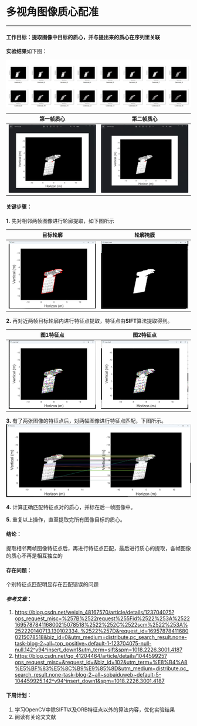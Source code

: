 # 多视角图像质心配准
---
#### 工作目标：提取图像中目标的质心，并与提出来的质心在序列里关联

 **实验结果**如下图：

![1](image/output.png)

|第一帧质心  |第二帧质心  |
|  ----  | ----  |
| ![](image/Centroid1.png)  | ![](image/Centroid2.png) |


#### 关键步骤：

**1.** 先对相邻两帧图像进行轮廓提取，如下图所示

|目标轮廓|轮廓掩膜|
|---|---|
|![](image\contours.png)|![](image\Mask.png)|

**2.** 再对近两帧目标轮廓内进行特征点提取，特征点由**SIFT**算法提取得到。

|图1特征点|图2特征点|
|---|---|
|![](image\sitf_1.png)|![](image\sitf_2.png)|

**3.** 有了两张图像的特征点后，对两幅图像进行特征点匹配，下图所示。
![](image\Matches.png)

**4.** 计算正确匹配特征点对的质心，并标在后一帧图像中。

**5.** 重复以上操作，直至提取完所有图像目标的质心。


#### 结论：
提取相邻两帧图像特征点后，再进行特征点匹配，最后进行质心的提取，各帧图像的质心不再是相互独立的

#### 存在问题：
个别特征点匹配明显存在匹配错误的问题

#### *参考文章*：
  1. https://blog.csdn.net/weixin_48167570/article/details/123704075?ops_request_misc=%257B%2522request%255Fid%2522%253A%2522169578784116800215078518%2522%252C%2522scm%2522%253A%252220140713.130102334..%2522%257D&request_id=169578784116800215078518&biz_id=0&utm_medium=distribute.pc_search_result.none-task-blog-2~all~top_positive~default-1-123704075-null-null.142^v94^insert_down1&utm_term=sift&spm=1018.2226.3001.4187
2. https://blog.csdn.net/qq_41204464/article/details/104459925?ops_request_misc=&request_id=&biz_id=102&utm_term=%E8%B4%A8%E5%BF%83%E5%8C%B9%E9%85%8D&utm_medium=distribute.pc_search_result.none-task-blog-2~all~sobaiduweb~default-5-104459925.142^v94^insert_down1&spm=1018.2226.3001.4187

#### 下周计划：
1. 学习OpenCV中除SIFT以及ORB特征点以外的算法内容，优化实验结果
2. 阅读有关论文文献


